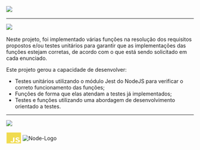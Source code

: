 <div align="start">

<img src="https://img.shields.io/static/v1?label=Projeto&message=Unit Tests &color=red&style=for-the-badge&logo=github"/>

---   

<img src="https://img.shields.io/static/v1?label=Finalidade&message=Contexto&color=blue&style=for-the-badge&logo=github"/>
<p> Neste projeto, foi implementado várias funções na resolução dos requisitos propostos e/ou testes unitários para garantir que as implementações das funções estejam corretas, de acordo com o que está sendo solicitado em cada enunciado.

Este projeto gerou a capacidade de desenvolver:

* Testes unitários utilizando o módulo Jest do NodeJS para verificar o correto funcionamento das funções;
* Funções de forma que elas atendam a testes já implementados;
* Testes e funções utilizando uma abordagem de desenvolvimento orientado a testes.
</p>


---   

<img src="https://img.shields.io/static/v1?label=Habilidades Aprendidas&message=Ferramentas e Tecnologias&color=yellow&style=for-the-badge&logo=github"/>
<p></p> 
<img align="center" alt="Suelem-Js" height="30" width="40" src="https://raw.githubusercontent.com/devicons/devicon/master/icons/javascript/javascript-plain.svg">
<img align="center" alt="Node-Logo" height="30" width="40" src="https://cdn.jsdelivr.net/gh/devicons/devicon/icons/nodejs/nodejs-original.svg"></a>
<p></p> 

